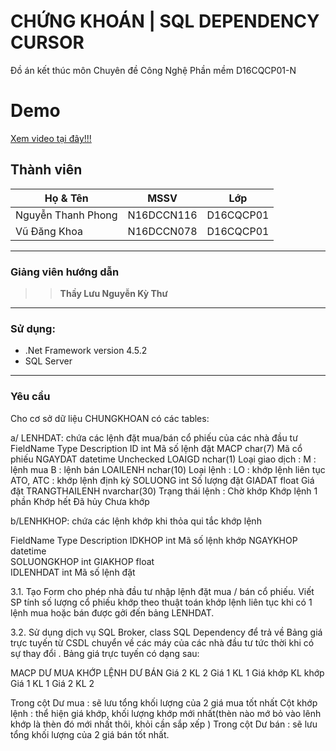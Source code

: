 # CHỨNG KHOÁN | SQL DEPENDENCY CURSOR

Đồ án kết thúc môn Chuyên đề Công Nghệ Phần mềm D16CQCP01-N 

# Demo
<a href="https://www.youtube.com/watch?v=816nt2xopvM">Xem video tại đây!!!</a>

## Thành viên
| Họ & Tên  | MSSV| Lớp|
| ------------- | ------------- |----------|
| Nguyễn Thanh Phong    | N16DCCN116  |D16CQCP01|
| Vũ Đăng Khoa   | N16DCCN078  |D16CQCP01|
-----------------------------------------------
### Giảng viên hướng dẫn
>>**Thầy Lưu Nguyễn Kỳ Thư**
-----------------------------------------------
### Sử dụng: 
 - .Net Framework version 4.5.2
 -  SQL Server
-----------------------------------------------

### Yêu cầu 
Cho cơ sở dữ liệu CHUNGKHOAN có các tables:

a/ LENHDAT: chứa các lệnh đặt mua/bán cổ phiếu của các nhà đầu tư
FieldName	Type	Description
ID	int	Mã số lệnh đặt
MACP	char(7)	Mã cổ phiếu
NGAYDAT	datetime	Unchecked
LOAIGD	nchar(1)	Loại giao dịch : 
	M : lệnh mua
	B  : lệnh bán
LOAILENH	nchar(10)	Loại lệnh : 
	LO : khớp lệnh liên tục
	ATO, ATC : khớp lệnh định kỳ 
SOLUONG	int	Số lượng đặt
GIADAT	float	Giá đặt
TRANGTHAILENH	nvarchar(30)	Trạng thái lệnh :
	Chờ khớp
	Khớp lệnh 1 phần
	Khớp hết
	Đã hủy
	Chưa khớp
		 
 
b/LENHKHOP: chứa các lệnh khớp khi thỏa qui tắc khớp lệnh

FieldName	Type	Description
IDKHOP	int	Mã số lệnh khớp
NGAYKHOP	datetime	
SOLUONGKHOP	int	
GIAKHOP	float	
IDLENHDAT	int	Mã số lệnh đặt
		 
3.1. Tạo Form cho phép nhà đầu tư nhập lệnh đặt mua / bán cổ phiếu. Viết SP tính số lượng cổ phiếu khớp theo thuật toán khớp lệnh liên tục khi có 1 lệnh mua hoặc bán được gởi đến bảng LENHDAT.   

3.2. Sử dụng dịch vụ SQL Broker, class SQL Dependency để trả về Bảng giá trực tuyến từ CSDL chuyển về các máy của các nhà đầu tư tức thời khi có sự thay đổi . 
Bảng giá trực tuyến có dạng sau:
 
MACP	DƯ MUA		KHỚP LỆNH	DƯ BÁN
	Giá 2	KL 2	Giá 1	KL 1	Giá khớp	KL khớp	Giá 1	KL 1	Giá 2	KL 2

Trong cột Dư mua : sẽ 	lưu tổng khối lượng của 2 giá mua tốt nhất
Cột khớp lệnh : thể hiện giá khớp, khối lượng khớp mới nhất(thèn nào mớ bỏ vào lênh khớp là thèn đó mới nhất thôi, khỏi cần sắp xếp )
Trong cột Dư bán : sẽ lưu tổng khối lượng của 2 giá bán tốt nhất.
